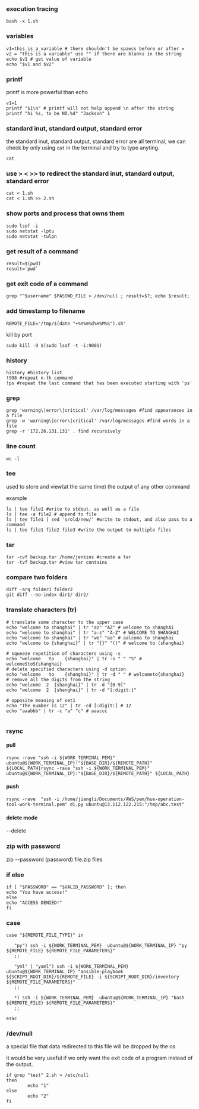 ### execution tracing

```
bash -x 1.sh
```

### variables

```
v1=this_is_a_variable # there shouldn't be spaecs before or after =
v2 = "this is a variable" use "" if there are blanks in the string
echo $v1 # get value of variable
echo "$v1 and $v2"

```
### printf

printf is more powerful than echo

```
v1=1
printf "$1\n" # printf will not help append \n after the string
printf "hi %s, to be NO.%d" "Jackson" 1

```

### standard inut, standard output, standard error

the standard inut, standard output, standard error are all terminal, we can check by only using `cat` in the terminal and try to type anyting.

```
cat
```

### use > < >> to redirect the standard inut, standard output, standard error

```
cat < 1.sh
cat < 1.sh >> 2.sh 
```


### show ports and process that owns them

```
sudo lsof -i
sudo netstat -lptu
sudo netstat -tulpn
```
### get result of a command
```
result=$(pwd)
result=`pwd`
```

### get exit code of a command
```
grep "^$username" $PASSWD_FILE > /dev/null ; result=$?; echo $result;
```

### add timestamp to filename
```
REMOTE_FILE="/tmp/$(date "+%Y%m%d%H%M%S").sh"
```
kill by port
```
sudo kill -9 $(sudo lsof -t -i:9001)
```

### history
```
history #history list
!998 #repeat n-th command
!ps #repeat the last command that has been executed starting with 'ps'  
```

### grep
```
grep 'warning\|error\|critical' /var/log/messages #find appearances in a file
grep -w 'warning\|error\|critical' /var/log/messages #find words in a file
grep -r '172.26.131.131' . find recursively
```
### line count

```
wc -l 
```
### tee
used to store and view(at the same time) the output of any other command

example
```
ls | tee file1 #write to stdout, as well as a file
ls | tee -a file2 # append to file
ls | tee file1 | sed 's/old/new/' #write to stdout, and also pass to a command
ls | tee file1 file2 file3 #write the output to multiple files 
```

### tar
```
tar -cvf backup.tar /home/jenkins #create a tar
tar -tvf backup.tar #view tar contains
```
### compare two folders
```
diff -arq folder1 folder2
git diff --no-index dir1/ dir2/
```

### translate characters (tr)

```
# translate some character to the upper case
echo "welcome to shanghai" | tr "az" "AZ" # welcome to shAnghAi
echo "welcome to shanghai" | tr "a-z" "A-Z" # WELCOME TO SHANGHAI
echo "welcome to shanghai" | tr "we" "aa" # aalcoma to shanghai
echo "welcome to {shanghai}" | tr "{}" "()" # welcome to (shanghai)

# squeeze repetition of characters using -s
echo "welcome   to    {shanghai}" | tr -s " " "S" # welcomeStoS{shanghai}
# delete specified characters using -d option
echo "welcome   to    {shanghai}" | tr -d " " # welcometo{shanghai}
# remove all the digits from the string
echo "welcome  2  {shanghai}" | tr -d "[0-9]"
echo "welcome  2  {shanghai}" | tr -d "[:digit:]" 

# opposite meaning of set1
echo "The number is 12" | tr -cd [:digit:] # 12
echo "aaabbb" | tr -c "a" "c" # aaaccc


```

### rsync
#### pull
```
rsync -rave "ssh -i ${WORK_TERMINAL_PEM}" ubuntu@${WORK_TERMINAL_IP}:"${BASE_DIR}/${REMOTE_PATH}" ${LOCAL_PATH}rsync -rave "ssh -i ${WORK_TERMINAL_PEM}" ubuntu@${WORK_TERMINAL_IP}:"${BASE_DIR}/${REMOTE_PATH}" ${LOCAL_PATH}
```

#### push
```
rsync -rave  "ssh -i /home/jiangli/Documents/AWS/pem/hue-operation-tool-work-terminal.pem" di.py ubuntu@13.112.122.215:"/tmp/abc.test"
```
#### delete mode
--delete

### zip with password
zip --password (password) file.zip files

### if else
```
if [ "$PASSWORD" == "$VALID_PASSWORD" ]; then
echo "You have access!"
else
echo "ACCESS DENIED!"
fi
```

### case

```
case "${REMOTE_FILE_TYPE}" in

   "py") ssh -i ${WORK_TERMINAL_PEM}  ubuntu@${WORK_TERMINAL_IP} "py ${REMOTE_FILE} ${REMOTE_FILE_PARAMETERS}"
   ;;

   "yml" | "yaml") ssh -i ${WORK_TERMINAL_PEM}  ubuntu@${WORK_TERMINAL_IP} "ansible-playbook ${SCRIPT_ROOT_DIR}/${REMOTE_FILE} -i ${SCRIPT_ROOT_DIR}/inventory ${REMOTE_FILE_PARAMETERS}"
   ;;

   *) ssh -i ${WORK_TERMINAL_PEM}  ubuntu@${WORK_TERMINAL_IP} "bash ${REMOTE_FILE} ${REMOTE_FILE_PARAMETERS}"
   ;;

esac
```

### /dev/null

a special file that data redirected to this file will be dropped by the os.

it would be very useful if we only want the exit code of a program instead of the output.

```
if grep "test" 2.sh > /etc/null
then
        echo "1"
else
        echo "2"
fi

```

